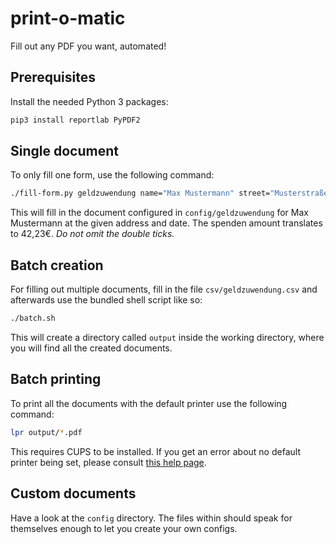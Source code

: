 # print-o-matic
Fill out any PDF you want, automated!


## Prerequisites
Install the needed Python 3 packages:
```bash
pip3 install reportlab PyPDF2
```

## Single document
To only fill one form, use the following command:
```bash
./fill-form.py geldzuwendung name="Max Mustermann" street="Musterstraße 123" city="12345 Musterstadt" date="31.12.2020" amount="42.23"
```

This will fill in the document configured in `config/geldzuwendung` for Max Mustermann at the given address and date. The spenden amount translates to 42,23€. _Do not omit the double ticks._


## Batch creation
For filling out multiple documents, fill in the file `csv/geldzuwendung.csv` and afterwards use the bundled shell script like so:
```bash
./batch.sh
```
This will create a directory called `output` inside the working directory, where you will find all the created documents.


## Batch printing
To print all the documents with the default printer use the following command:
```bash
lpr output/*.pdf
```

This requires CUPS to be installed. If you get an error about no default printer being set, please consult [this help page](https://www.cups.org/documentation.php/options.html#DEFAULT).


## Custom documents
Have a look at the `config` directory. The files within should speak for themselves enough to let you create your own configs.

